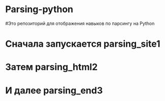 # Parsing-python
#Это репозиторий для отображения навыков по парсингу на Python
# Cначала запускается parsing_site1
# Затем parsing_html2
# И далее parsing_end3
